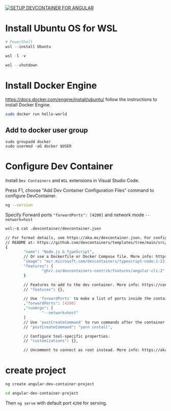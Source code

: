 
[![SETUP DEVCONTAINER FOR ANGULAR](https://github.com/user-attachments/assets/3c035a6a-2065-4bb9-b07e-d3a7fe11dbcd)](https://youtu.be/vcWMp9pCtHU?t=1s "SETUP DEVCONTAINER FOR ANGULAR")

# Install Ubuntu OS for WSL
```powershell
# PowerShell
wsl --install Ubuntu

wsl -l -v

wsl --shutdown
```

# Install Docker Engine
https://docs.docker.com/engine/install/ubuntu/
follow the instructions to install Docker Engine.

```sh
sudo docker run hello-world
```

## Add to docker user group

```
sudo groupadd docker
sudo usermod -aG docker $USER
```

# Configure Dev Container

Install `Dev Containers` and `WSL` extensions in Visual Studio Code.

Press F1, choose "Add Dev Container Configuration Files" command to configure DevContainer.

```sh
ng --version
```

Specify Forward ports `"forwardPorts": [4200]` and network mode `--network=host`

```sh
wsl:~$ cat .devcontainer/devcontainer.json

// For format details, see https://aka.ms/devcontainer.json. For config options, see the
// README at: https://github.com/devcontainers/templates/tree/main/src/typescript-node
{
        "name": "Node.js & TypeScript",
        // Or use a Dockerfile or Docker Compose file. More info: https://containers.dev/guide/dockerfile
        "image": "mcr.microsoft.com/devcontainers/typescript-node:1-22-bookworm",
        "features": {
                "ghcr.io/devcontainers-contrib/features/angular-cli:2": {}
        }

        // Features to add to the dev container. More info: https://containers.dev/features.
        // "features": {},

        // Use 'forwardPorts' to make a list of ports inside the container available locally.
        ,"forwardPorts": [4200]
        ,"runArgs": [
                "--network=host"
        ]
        // Use 'postCreateCommand' to run commands after the container is created.
        // "postCreateCommand": "yarn install",

        // Configure tool-specific properties.
        // "customizations": {},

        // Uncomment to connect as root instead. More info: https://aka.ms/dev-containers-non-root.


```

# create project

```sh
ng create angular-dev-container-project

cd angular-dev-container-project
```

Then `ng serve` with default port `4200` for serving. 



